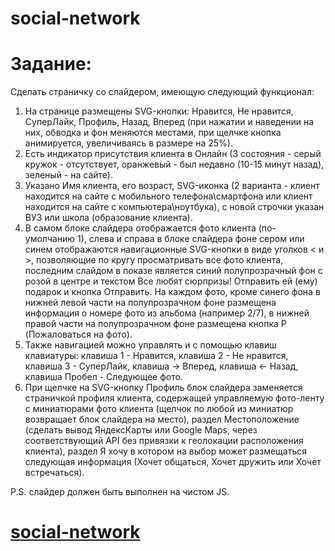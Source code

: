 # social-network

# Задание:

Сделать страничку со слайдером, имеющую следующий функционал:
1. На странице размещены SVG-кнопки:  Нравится, Не нравится, СуперЛайк, Профиль, Назад, Вперед (при нажатии и наведении на них, обводка и фон меняются местами, при щелчке кнопка анимируется, увеличиваясь в размере на 25%).
2. Есть индикатор присутствия клиента в Онлайн (3 состояния - серый кружок - отсутствует, оранжевый - был недавно (10-15 минут назад), зеленый - на сайте).
3. Указано Имя клиента, его возраст, SVG-иконка (2 варианта - клиент находится на сайте с мобильного телефона\смартфона или клиент находится на сайте с компьютера\ноутбука), с новой строчки указан ВУЗ или школа (образование клиента).
4. В самом блоке слайдера отображается фото клиента (по-умолчанию 1), слева и справа в блоке слайдера фоне сером или синем отображаются навигационные SVG-кнопки в виде уголков < и >, позволяющие по кругу просматривать все фото клиента, последним слайдом в показе является синий полупрозрачный фон с розой в центре и текстом  Все любят сюрпризы!  Отправить ей (ему) подарок и кнопка Отправить. На каждом фото, кроме синего фона в нижней левой части на полупрозрачном фоне размещена информация о номере фото из альбома (например 2/7), в нижней правой части на полупрозрачном фоне размещена кнопка P (Пожаловаться на фото).
5. Также навигацией можно управлять и с помощью клавиш клавиатуры: клавиша 1 - Нравится, клавиша 2 - Не нравится, клавиша 3 - СуперЛайк, клавиша ->  Вперед, клавиша <- Назад, клавиша Пробел - Следующее фото.
6. При щелчке на SVG-кнопку Профиль блок слайдера заменяется страничкой профиля клиента, содержащей управляемую  фото-ленту с миниатюрами фото клиента (щелчок по любой из миниатюр возвращает блок слайдера на место), раздел  Местоположение (сделать вывод ЯндексКарты или Google Maps, через соответствующий API без привязки к геолокации расположения клиента), раздел Я хочу в котором на выбор может размещаться следующая информация (Хочет общаться, Хочет дружить или Хочет встречаться).

P.S. слайдер должен быть выполнен на чистом JS.

# <a href="https://vladimir2430.github.io/social-network">social-network</a>
